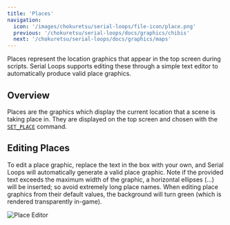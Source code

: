 ```yaml
---
title: 'Places'
navigation:
  icon: '/images/chokuretsu/serial-loops/file-icon/place.png'
  previous: '/chokuretsu/serial-loops/docs/graphics/chibis'
  next: '/chokuretsu/serial-loops/docs/graphics/maps'
---
```


Places represent the location graphics that appear in the top screen during scripts. Serial Loops supports editing these through a simple text editor to automatically produce valid place graphics.

## Overview
Places are the graphics which display the current location that a scene is taking place in. They are displayed on the top screen and
chosen with the [`SET_PLACE`](../scripts/commands#set_place) command.

## Editing Places
To edit a place graphic, replace the text in the box with your own, and Serial Loops will automatically generate a valid place graphic. Note if the provided text exceeds the maximum width of the graphic, a horizontal ellipses (...) will be inserted; so avoid extremely long place names. When editing place graphics from their default values, the background will turn green (which is rendered transparently in-game).

![Place Editor](/images/chokuretsu/serial-loops/place-editor.png)